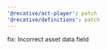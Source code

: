 ```yaml
---
'@recative/act-player': patch
'@recative/definitions': patch
---
```


fix: Incorrect asset data field
